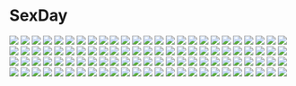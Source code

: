 # SexDay
![](https://konachan.com/image/0be0f08e1f0c5238338d61358dd6daac/Konachan.com%20-%2015439%20azuma_kiyohiko%20koiwai_yotsuba%20music%20yotsubato%21.jpg)
![](https://konachan.com/image/6d64a2a1908c03b71e692855c724ad87/Konachan.com%20-%20177297%20barefoot%20eeotoko%20school_uniform.jpg)
![](https://konachan.com/image/46939ded6d144083a92c181dcdcdba1b/Konachan.com%20-%20167563%20animal%20bird%20black_hair%20boots%20brown_hair%20cape%20erd_gin%20feathers%20glasses%20group%20hanji_zoe%20horse%20petra_ral%20ponytail%20short_hair%20sword%20uniform%20weapon.jpg)
![](https://konachan.com/image/429c423cdc510f667438380b42a95897/Konachan.com%20-%2032821%20bikini%20ef%20miyamura_miyako%20nanao_naru%20sky%20summer%20swimsuit.jpg)
![](https://konachan.com/jpeg/c166b160b39d78d4e2f12b88ccf781a9/Konachan.com%20-%20251393%20aqua_eyes%20blush%20brown_hair%20fireworks%20japanese_clothes%20original%20shigure_ui%20short_hair.jpg)
![](https://konachan.com/image/69c07e88ce2595c73901e7def885a4a2/Konachan.com%20-%2097274%20blonde_hair%20flandre_scarlet%20red_eyes%20rimu_%28rim573%29%20touhou%20vampire.jpg)
![](https://konachan.com/image/7914e9b7821d994107a7b620edf80a25/Konachan.com%20-%20178800%20date_a_live%20itsuka_kotori%20tagme%20tobiichi_origami%20tokisaki_kurumi%20yatogami_tohka%20yoshino_%28date_a_live%29%20yoshinon_%28date_a_live%29.jpg)
![](https://konachan.com/image/664d07aeec6f178d213aabb58116c5cc/Konachan.com%20-%20113064%20blush%20bow%20breasts%20cc%20christmas%20cleavage%20food%20gloves%20group%20hat%20headband%20long_hair%20male%20no_bra%20pizza%20red_hair%20ribbons%20santa_hat%20skirt%20twintails.jpg)
![](https://konachan.com/image/ef390052f301e907cfd0e4d30af012d5/Konachan.com%20-%20204804%20blonde_hair%20blue_eyes%20blush%20bowser%20choker%20crown%20dress%20elbow_gloves%20fang%20gloves%20horns%20male%20petals%20red_hair%20super_mario%20tail%20ukan_muri%20white.jpg)
![](https://konachan.com/image/58c6a99fbae963471d0c62dbfc0773a5/Konachan.com%20-%2017095%20kanon%20minase_akiko%20minase_nayuki%20piro%20sawatari_makoto%20tsukimiya_ayu.jpg)
![](https://konachan.com/jpeg/9d387e43751034329dfe93803d31a667/Konachan.com%20-%2099882%20game_cg%20skyfish%20soukyuu_no_soleil%20sword%20weapon.jpg)
![](https://konachan.com/jpeg/adf145412183f9c7e922eeff403df0fc/Konachan.com%20-%20226975%20blonde_hair%20blue_eyes%20christmas%20hat%20original%20santa_costume%20santa_hat%20sutorora%20white%20zettai_ryouiki.jpg)
![](https://konachan.com/jpeg/a0277e30df2a989773731e2c90dc1f23/Konachan.com%20-%2025965%20animal%20black%20bleach%20cat%20shihouin_yoruichi%20silhouette.jpg)
![](https://konachan.com/image/cb681470adefe8c655da32b91d17f440/Konachan.com%20-%20219494%20animal%20boots%20cat%20emilia_%28re%3Azero%29%20gray_hair%20long_hair%20pointed_ears%20puck%20purple_eyes%20sanyuejiuri%20thighhighs%20white.jpg)
![](https://konachan.com/jpeg/88c982036c7cca53cc3b7aca7d5974f0/Konachan.com%20-%20286354%202girls%20animal%20azur_lane%20bird%20blush%20bunnygirl%20cat%20choker%20cropped%20drink%20hat%20kneehighs%20loli%20long_hair%20navel%20ponytail%20red_eyes%20skirt%20tail%20twintails%20white.jpg)
![](https://konachan.com/image/0665b712f4f084f3f3bca341ac3b129c/Konachan.com%20-%2065517%202girls%20amami_haruka%20christmas%20hagiwara_yukiho%20idolmaster%20jpeg_artifacts%20panties%20snow%20underwear%20winter.jpg)
![](https://konachan.com/image/072773365b5c4981923d7cbdb0288931/Konachan.com%20-%2025233%20nakahara_misaki%20nhk_ni_youkoso%20satou_tatsuhiro%20wedding%20wedding_attire.jpeg)
![](https://konachan.com/image/c3fa6b24fd49de93bdfa048dd11090b8/Konachan.com%20-%20269973%20barefoot%20blue_hair%20blush%20brown_eyes%20close%20clouds%20kekemotsu%20long_hair%20original%20ponytail%20sky%20swimsuit.jpg)
![](https://konachan.com/jpeg/e621a89764880b5a52fc36b806c7764f/Konachan.com%20-%20283636%20anal%20barefoot%20blush%20breasts%20dildo%20dugtrio%20hat%20marill%20navel%20nipples%20nude%20pignite%20pikachu%20pokemon%20ponytail%20popplio%20pussy%20urine%20vibrator%20wobbuffet.jpg)
![](https://konachan.com/jpeg/4937a18f6b8aa30c92124955fa47471c/Konachan.com%20-%20296179%20clouds%20hoodie%20kitsune_%28kazenouta%29%20landscape%20original%20scenic%20short_hair.jpg)
![](https://konachan.com/image/f5180c230a658e2d5c97fe7baa74117c/Konachan.com%20-%2033843%20mitama_mayo%20sayonara_zetsubou_sensei.jpg)
![](https://konachan.com/image/8866fbfd5839f6e97d70d45c6571c8cc/Konachan.com%20-%20223233%20blush%20boots%20breasts%20gloves%20nipples%20nun%20orange_eyes%20original%20osafune_kairi%20panties%20pink_hair%20underwear.jpg)
![](https://konachan.com/jpeg/411a85a1387fada79ace1fd2438958c2/Konachan.com%20-%20163747%20bikini%20black_hair%20hizuki_akira%20natsume_%28pokemon%29%20pokemon%20red_eyes%20swimsuit%20white.jpg)
![](https://konachan.com/jpeg/2334652e70fbe910b5da0d9c0dd0eb02/Konachan.com%20-%20287689%20bed%20blonde_hair%20blush%20bow%20breasts%20cleavage%20green_eyes%20navel%20n.g.%20original%20panties%20panty_pull%20pussy%20twintails%20uncensored%20underwear.jpg)
![](https://konachan.com/image/16c69aeff7606b7d9b012c0bf00b1994/Konachan.com%20-%2069732%20green%20hat%20shameimaru_aya%20short_hair%20silhouette%20skirt%20touhou.jpg)
![](https://konachan.com/image/5c8a95eee09b3d3385c9ef93daf9562a/Konachan.com%20-%2062705%20cherry_blossoms%20fan%20flowers%20hat%20japanese_clothes%20kimono%20pink_hair%20saigyouji_yuyuko%20short_hair%20touhou.jpg)
![](https://konachan.com/image/cfe5efa693d8b9222ef1c71a1c4c0b7a/Konachan.com%20-%20126099%20amelia_wil_tesla_seyruun%20filia_ul_copt%20gourry_gabriev%20lina_inverse%20lyxu%20slayers%20xelloss_metallium%20zelgadiss_graywords.jpg)
![](https://konachan.com/image/59e80bc51e32186742ad6439afcd4d94/Konachan.com%20-%20241398%20ass%20bikini%20breasts%20brown_eyes%20brown_hair%20idolmaster%20idolmaster_cinderella_girls%20long_hair%20nitta_minami%20shorts%20swimsuit%20takahirokun.jpg)
![](https://konachan.com/jpeg/da34b5131881d90a8002929dc98fbcb7/Konachan.com%20-%20145140%20blue_hair%20chuunibyou_demo_koi_ga_shitai%21%20dress%20eyepatch%20gun%20nightmaremk2%20takanashi_rikka%20weapon.jpg)
![](https://konachan.com/image/f13672a767cb5609e90acc9a2a5f4aa7/Konachan.com%20-%20140681%20beach%20bikini%20breasts%20cleavage%20dark_skin%20flowers%20group%20kanisaka%20navel%20swimsuit%20tagme%20water.jpg)
![](https://konachan.com/jpeg/f15df726237a4c9186eda0ee2d1770fe/Konachan.com%20-%2069413%20amakura%20blonde_hair%20blood%20crying%20game_cg%20grass%20headband%20id_-rebirth_session-%20rain%20root_nuko%20short_hair%20tachibana_shizuku%20water.jpg)
![](https://konachan.com/image/e4fc82f1cac59e8571beb8008c47d000/Konachan.com%20-%20227351%202girls%20mecha%20mobile_suit_gundam%20original%20stu_dts%20watermark.jpg)
![](https://konachan.com/jpeg/107c017297148ea2a1c805d574d63123/Konachan.com%20-%20112346%20black_hair%20christ_zew%20food%20game_cg%20hitomaru%20loli%20seirei_tenshou.jpg)
![](https://konachan.com/image/f2315783876b6a01f99748ea9e4aa794/Konachan.com%20-%20285319%20barefoot%20beach%20black_hair%20breasts%20cleavage%20clouds%20dress%20food%20fruit%20hat%20m_chant%20orange_eyes%20original%20short_hair%20sky%20summer_dress%20tree%20umbrella%20water.jpg)
![](https://konachan.com/image/3ab83ea761c22b0abf7c628d298cf68b/Konachan.com%20-%2025412%20katahane%20tagme.jpg)
![](https://konachan.com/image/e472afd9870055495671c90efd5bda1c/Konachan.com%20-%2099579%20akemi_homura%20ichinose_%28sorario%29%20mahou_shoujo_madoka_magica.jpg)
![](https://konachan.com/image/6ba723dcb282740dc01e5ff78148a6d5/Konachan.com%20-%2042842%20armor%20ass%20blonde_hair%20blue_eyes%20breasts%20cum%20final_fantasy%20final_fantasy_xii%20nipples%20nopan%20sex%20short_hair%20tasaka_shinnosuke%20tears%20thighhighs.jpg)
![](https://konachan.com/image/f24f76f4d2fb032f3bdc08908a7a510d/Konachan.com%20-%2036286%20hinayuki_usa.jpg)
![](https://konachan.com/image/59d08d9780be7a9560933a56e7a87648/Konachan.com%20-%20248612%20anonamos%20clouds%20fate_grand_order%20fate_%28series%29%20grass%20mirror%20nobody%20scenic%20sky.jpg)
![](https://konachan.com/image/4a425625b4b348ac870a7ba1115844d4/Konachan.com%20-%20292504%20anthropomorphism%20azur_lane%20blush%20brown_hair%20formidable_%28azur_lane%29%20goth-loli%20hakuya_%28white_night%29%20lolita_fashion%20long_hair%20purple%20red_eyes%20twintails.jpg)
![](https://konachan.com/image/7a919a3d4f487437bdc15194d535b6bc/Konachan.com%20-%20222619%20chinese_clothes%20chinese_dress%20linebj%20ranma%C2%BD%20shampoo.jpg)
![](https://konachan.com/image/086519abc9a490ee5fe2d8d809d8db34/Konachan.com%20-%20218251%20blue_eyes%20boots%20male%20original%20purple_hair%20red_eyes%20sword%20thighhighs%20underboob%20weapon%20white_hair%20zxq.jpg)
![](https://konachan.com/jpeg/cff41d9f644bd09f429eaefa532de3c0/Konachan.com%20-%20113562%20bed%20bra%20brown_hair%20fingering%20game_cg%20garter_belt%20hinamidori_chouko%20masturbation%20nakano_sora%20necklace%20panties%20skyfish%20stockings%20underwear.jpg)
![](https://konachan.com/image/5bba94e88e887b8ff3f0f63e61e44f6f/Konachan.com%20-%2044437%20card_captor_sakura%20kinomoto_sakura%20moonknives.jpg)
![](https://konachan.com/image/5811765e17fa5c494e325906a6bc1db8/Konachan.com%20-%20125934%20bakemonogatari%20banysun%20blue_eyes%20long_hair%20monogatari_%28series%29%20purple_hair%20school_uniform%20senjougahara_hitagi%20thighhighs.jpg)
![](https://konachan.com/image/975dba7438860511155be901db326a69/Konachan.com%20-%20131041%20akiyama_mio%20jpeg_artifacts%20k-on%21%20kotobuki_tsumugi%20tainaka_ritsu.jpg)
![](https://konachan.com/image/fd6277208e2229d4791da5f389937621/Konachan.com%20-%20124456%20blonde_hair%20blue_eyes%20kneehighs%20k-on%21%20kotobuki_tsumugi%20long_hair%20panties%20school_uniform%20underwear.jpg)
![](https://konachan.com/jpeg/63c46f4ed418b06ae00dfb1bb25029ea/Konachan.com%20-%20158169%20black.b%20hatsune_miku%20ichiyou_%2814%29%20polychromatic%20twintails%20vocaloid%20white.jpg)
![](https://konachan.com/image/274a3fbf13cd2163955ede73fd871158/Konachan.com%20-%20202494%20animal%20building%20fox%20kamisama_no_goyounin%20kurono-kuro%20scenic%20shade%20tree.jpg)
![](https://konachan.com/jpeg/dac70a63bce4c18e9acd74776c79789d/Konachan.com%20-%20294793%20aqua_eyes%20aqua_hair%20ayamy%20blush%20breasts%20dress%20flowers%20headband%20maid%20navel%20nipples%20panties%20rose%20short_hair%20skirt_lift%20stockings%20underwear%20waifu2x.jpg)
![](https://konachan.com/jpeg/76d0ce9a61f8c0e0b02123637fa6b27d/Konachan.com%20-%20278730%20bandaid%20bath%20bathtub%20blue_hair%20blush%20bow%20breasts%20bubbles%20bunny_ears%20collar%20garter%20gloves%20hat%20loli%20long_hair%20nude%20original%20red_eyes%20scan%20water.jpg)
![](https://konachan.com/image/15441e373e74ab99a652a064a1fe60e0/Konachan.com%20-%20140900%20gumi%20nou%20vocaloid.jpg)
![](https://konachan.com/image/11789fe94abc966d61ad5219f27467d5/Konachan.com%20-%20100109%20hat%20original%20scenic%20shigureteki%20snow%20tree%20winter%20witch.jpg)
![](https://konachan.com/jpeg/efb47441c3b959b635fe3e5e069399e7/Konachan.com%20-%2079556%20beach%20hinata_nao%20original%20thighhighs%20twintails%20wink.jpg)
![](https://konachan.com/image/b1f7fd9a5689923a4ef4a864cd344670/Konachan.com%20-%20111716%20game_cg%20katana%20rikutou_sui%20sword%20tel-o%20weapon%20yamiyo_ni_odore.jpg)
![](https://konachan.com/jpeg/a6a00a7dd6ead82a600e48fddf7ce0b2/Konachan.com%20-%20277417%20aliasing%20breasts%20close%20game_cg%20guilty%20knife%20ore_no_ue_de_agaku_rokunin_no_togime%20panty_pull%20tagme_%28artist%29%20weapon.jpg)
![](https://konachan.com/image/8faeebdd87e45e77dcdc37278c8b3b90/Konachan.com%20-%2014771%20assassin_%28ragnarok_online%29%20assassin_cross%20ragnarok_online.jpg)
![](https://konachan.com/jpeg/31e6bbd7ac810816805a5a57fc6ec282/Konachan.com%20-%20215033%20bed%20blonde_hair%20candy%20chocolate%20flandre_scarlet%20flat_chest%20kashiwagi_yamine%20navel%20nipples%20nude%20red_eyes%20spread_legs%20touhou%20vampire%20wings.jpg)
![](https://konachan.com/image/0f7e25e1b2c02f7e6f794d27398517a1/Konachan.com%20-%2065739%20izayoi_sakuya%20maid%20touhou.jpg)
![](https://konachan.com/jpeg/cb0119d96ad2456a4396ae602e5edad9/Konachan.com%20-%2069620%20animal_ears%20bakemonogatari%20catgirl%20close%20hanekawa_tsubasa%20monogatari_%28series%29%20transparent%20vector%20white_hair%20yellow_eyes.jpg)
![](https://konachan.com/image/66f12f52870750af2e702559ccb4f53a/Konachan.com%20-%2074909%20ex_keine%20kamishirasawa_keine%20touhou.jpg)
![](https://konachan.com/jpeg/13c4a8fd8ddaefb1ee3c15ff70d9bcde/Konachan.com%20-%20124512%202girls%20bed%20bra%20food%20game_cg%20kisaragi_myau%20long_hair%20mochizuki_ayane%20nanami_shion%20open_shirt%20panties%20pocky%20seifuku_tenshi%20twintails%20underwear.jpg)
![](https://konachan.com/jpeg/0ae6e76dddd5243b8e9abf94a26f27d2/Konachan.com%20-%20268280%20animal%20black_hair%20brown_hair%20clouds%20dog%20feathers%20final_fantasy%20flowers%20gloves%20grass%20long_hair%20male%20necklace%20short_hair%20shorts%20sky%20tagme_%28artist%29.jpg)
![](https://konachan.com/image/d44b1a24e569dfeabd352434252073ef/Konachan.com%20-%2025194%20cz%20hat%20natalie%20pacifica_casull%20raquel_casull%20scrapped_princess%20seness_lulu_giat%20sunglasses%20swimsuit%20winia_chester%20zefiris.jpg)
![](https://konachan.com/image/a2c38c27ebbfb42cc20270947d29964c/Konachan.com%20-%20288547%20close%20hatsune_miku%20shirayuki_towa%20vocaloid.jpg)
![](https://konachan.com/jpeg/00e87a9d92ceadfa42604a0886b72877/Konachan.com%20-%2041907%20houraisan_kaguya%20long_hair%20polychromatic%20touhou%20wings.jpg)
![](https://konachan.com/jpeg/4c73dcb47680908b8beb64b0120dbd66/Konachan.com%20-%2092080%20blonde_hair%20close%20kanojo_x_kanojo_x_kanojo%20orifushi_mafuyu%20vector.jpg)
![](https://konachan.com/image/1517bec49f32a55a4820925951ab5014/Konachan.com%20-%20131232%20cardfight%21%21_vanguard%20narumi_asaka%20tokura_misaki%20yuu_%28derodero%29.jpg)
![](https://konachan.com/image/c9504f8dd2c187fb63f99b29d529c12f/Konachan.com%20-%2034060%20minami-ke%20minami_haruka.jpg)
![](https://konachan.com/jpeg/f173b819b1c6c2e2c6d2c9b0fe793664/Konachan.com%20-%2047092%20aisaka_taiga%20kawashima_ami%20kushieda_minori%20toradora%20vector.jpg)
![](https://konachan.com/image/a6098a27d7a813e9b1c7f57d44908b06/Konachan.com%20-%2063971%20favorite%20game_cg%20hoshizora_no_memoria%20tagme.jpg)
![](https://konachan.com/image/7ad71d78cc629dde34ab8ab86fb0cd1e/Konachan.com%20-%20108380%20bodysuit%20koko_%28bemaec%29%20long_hair%20mechagirl%20orange_hair%20original.jpg)
![](https://konachan.com/image/5738cbc44c3a2b5f3bd0db3844f39149/Konachan.com%20-%2052790%20all_male%20code_geass%20kururugi_suzaku%20lelouch_lamperouge%20male%20polychromatic.jpg)
![](https://konachan.com/jpeg/7f7533b7a72be046b0736a411dcecfdf/Konachan.com%20-%20124581%20ass%20blush%20breasts%20censored%20game_cg%20green_eyes%20kazaori_yukina%20koisuru_koto_to_mitsuketari%20long_hair%20maki_yahiro%20nipples%20nude%20pussy%20wet.jpg)
![](https://konachan.com/image/f069b934ea0dbb7768e4512ac3af12ac/Konachan.com%20-%20215562%20anthropomorphism%20barefoot%20breasts%20garter%20gloves%20gods%20heavy_cruiser_hime%20horns%20kantai_collection%20long_hair%20white_hair%20yellow_eyes.jpg)
![](https://konachan.com/image/02a72b05eaa2763765a1fbfe35fec251/Konachan.com%20-%2075666%20durarara%21%21%20ryuugamine_mikado.jpg)
![](https://konachan.com/image/b543f5b77de86cd565eb34089ef9e230/Konachan.com%20-%20299363%20anthropomorphism%20hoodie%20le_fantasque%20le_terrible%20nopan%20ray_%28pixiv9514208%29%20school_uniform%20zhanjian_shaonu.jpg)
![](https://konachan.com/image/197a0400c01681c81df99f6b7adeb475/Konachan.com%20-%206345%20artoria_pendragon_%28all%29%20fate_%28series%29%20fate_stay_night%20saber.jpg)
![](https://konachan.com/image/3704330d6cef5ca408317207cc4ef2d0/Konachan.com%20-%20283758%20building%20camera%20gun%20horns%20male%20military%20original%20uniform%20weapon%20yurichtofen.jpg)
![](https://konachan.com/jpeg/5ea0a41f8fd8485b52f463315ccfc084/Konachan.com%20-%20133613%202girls%20blonde_hair%20blue_eyes%20bow%20cherry_blossoms%20dress%20flowers%20hakurei_reimu%20hat%20ina%20japanese_clothes%20kirisame_marisa%20miko%20touhou%20witch.jpg)
![](https://konachan.com/image/ace7e2128f8d0e3a777ec221f36244ba/Konachan.com%20-%2088666%20elsee_de_ruth_ima%20kami_nomi_zo_shiru_sekai%20katsuragi_keima.jpg)
![](https://konachan.com/jpeg/7f19cf3cfe79a08dcb7430a6ce350812/Konachan.com%20-%20178459%20bed%20blush%20breast_grab%20breasts%20collar%20dress%20fang%20game_cg%20long_hair%20nipples%20omega_star%20penis%20pussy%20red_eyes%20sex%20twintails%20uncensored%20vampire%20white_hair.jpg)
![](https://konachan.com/image/2e86d41d3ad0bb5d86a90999df60076c/Konachan.com%20-%2073378%20black_hair%20dress%20houjuu_nue%20rby%20red_eyes%20ribbons%20short_hair%20skirt%20thighhighs%20touhou%20weapon%20wings%20zettai_ryouiki.jpg)
![](https://konachan.com/jpeg/de13b6ada75b211347dbb89261bae6d0/Konachan.com%20-%20174981%202girls%20bikini%20game_cg%20kirimiya_sally%20long_hair%20nanase_meruchi%20navel%20onsen%20pink_hair%20purple_eyes%20red_hair%20school_swimsuit%20swimsuit%20twintails.jpg)
![](https://konachan.com/jpeg/323c0496b8b25a830ef73b4c18f87508/Konachan.com%20-%20214936%20akame_ga_kill%21%20beach%20bikini%20breasts%20erect_nipples%20esdeath%20hat%20heart%20hewsack%20swimsuit%20tattoo%20undressing%20watermark.jpg)
![](https://konachan.com/image/d03b9ba472e47670781c5c8ad256b02c/Konachan.com%20-%20106003%20blue_eyes%20brown_hair%20dress%20elbow_gloves%20glasses%20gloves%20long_hair%20original%20pantyhose%20red_hair%20signomi%20watermark.jpg)
![](https://konachan.com/jpeg/e5f9ede0e10552cbed32fe706e60b9b6/Konachan.com%20-%20185896%20blue%20blue_eyes%20gun%20kirigaya_kazuto%20lightsaber%20sword%20sword_art_online%20third-party_edit%20watermark%20weapon.jpg)
![](https://konachan.com/image/72b0daa0fb407905ad607c1a5b9ac156/Konachan.com%20-%2092423%20animal_ears%20bed%20blue_hair%20book%20brown_hair%20bunny%20bunny_ears%20bunnygirl%20computer%20drink%20inaba_tewi%20phone%20purple_hair%20red_eyes%20skirt%20sleeping%20tie%20touhou.jpg)
![](https://konachan.com/image/68f32cd78bb04fa08179f6a53f543e22/Konachan.com%20-%2038086%20animal%20animal_ears%20bikini%20cat%20catgirl%20hidamari_sketch%20hiro%20miyako%20sae%20swimsuit%20ume%20yuno.jpg)
![](https://konachan.com/image/3d8b804855682a4e60455394f49c7917/Konachan.com%20-%20272523%20autumn%20black_hair%20braids%20breasts%20brown_eyes%20brown_hair%20cleavage%20idolmaster%20kohinata_miho%20leaves%20natsuya%20onsen%20ponytail%20short_hair%20towel%20water.jpg)
![](https://konachan.com/image/9b03ab8a581b81515e038675d5f78905/Konachan.com%20-%20160234%20carla_jaeger%20eren_jaeger%20shingeki_no_kyojin%20vivian_xiaoren.jpg)
![](https://konachan.com/image/4f9dff53db1629ecc1ae7a179316c083/Konachan.com%20-%20154007%202girls%20blonde_hair%20blush%20boku_wa_tomodachi_ga_sukunai%20chinese_clothes%20chinese_dress%20fan%20flowers%20kashiwazaki_sena%20megami%20mikazuki_yozora%20scan.jpg)
![](https://konachan.com/image/1c2a841ba079e73a8efff354933cd2b2/Konachan.com%20-%20160541%20chain%20ibuki_suika%20no.734%20shackles%20touhou.jpg)
![](https://konachan.com/jpeg/1de066a2e7654059b05983d7f871559d/Konachan.com%20-%20244339%20animal_ears%20azuki_%28sayori%29%20catgirl%20chocola_%28sayori%29%20game_cg%20group%20maid%20male%20maple_%28sayori%29%20minazuki_kashou%20neko_works%20nekopara%20sayori%20tail%20waitress.jpg)
![](https://konachan.com/jpeg/87d32a865823cd9a079c1cf2a16aaae1/Konachan.com%20-%2086559%20bicolored_eyes%20brown_hair%20chibi%20long_hair%20rozen_maiden%20suiseiseki.jpg)
![](https://konachan.com/image/afb3b77292dae39bcae7cd13f6d9cfbb/Konachan.com%20-%2023543%20air%20kamio_misuzu%20key%20ribbons%20visualart.jpg)
![](https://konachan.com/jpeg/accc45a60bc92386bbe1ac804bd59953/Konachan.com%20-%20232867%20blush%20bra%20breasts%20brown%20brown_eyes%20brown_hair%20long_hair%20panties%20pantyhose%20school_uniform%20sousouman%20sword_art_online%20underwear%20yuuki_asuna.jpg)
![](https://konachan.com/image/621f49217cb0922681ba0f78c1d16eff/Konachan.com%20-%20186019%20blue_eyes%20chainsaw%20cici%20headband%20honkai_impact%20kiana_kaslana%20long_hair%20school_uniform%20skirt%20thighhighs%20tie%20weapon%20white_hair.jpg)
![](https://konachan.com/image/8e6069ec3293cae96210dd9d47d4e53f/Konachan.com%20-%2082085%20animal_ears%20barefoot%20blonde_hair%20catgirl%20chen%20dress%20foxgirl%20hat%20hug%20moon%20night%20ribbons%20shoujo_ai%20tail%20touhou%20yakumo_ran%20yakumo_yukari%20yasuyuki.jpg)
![](https://konachan.com/jpeg/c8babff882161fc33e6d4caed53733de/Konachan.com%20-%20147172%20flowers%20game_cg%20instrument%20japanese_clothes%20long_hair%20moon%20night%20petals%20saeki_hokuto%20skyfish%20tagme_%28character%29%20tsukumo_no_kanade.jpg)
